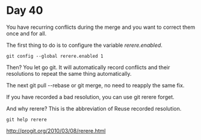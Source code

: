 # Day 40

You have recurring conflicts during the merge and you want to correct them once and for all.

The first thing to do is to configure the variable *rerere.enabled*.

    git config --global rerere.enabled 1

Then? You let go git. It will automatically record conflicts and their resolutions to repeat the same thing automatically.

The next git pull --rebase or git merge, no need to reapply the same fix.

If you have recorded a bad resolution, you can use git rerere forget.

And why rerere? This is the abbreviation of Reuse recorded resolution.

    git help rerere

http://progit.org/2010/03/08/rerere.html
